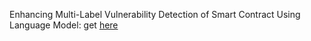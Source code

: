 Enhancing Multi-Label Vulnerability Detection of Smart Contract Using Language Model: get [here](https://ieeexplore.ieee.org/abstract/document/10316991)
